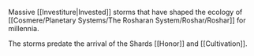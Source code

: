 Massive [[Investiture|Invested]] storms that have shaped the ecology of [[Cosmere/Planetary Systems/The Rosharan System/Roshar/Roshar]] for millennia.

The storms predate the arrival of the Shards [[Honor]] and [[Cultivation]].